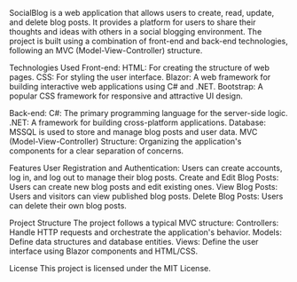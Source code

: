 SocialBlog is a web application that allows users to create, read, update, and delete blog posts. 
It provides a platform for users to share their thoughts and ideas with others in a social blogging environment. 
The project is built using a combination of front-end and back-end technologies, following an MVC (Model-View-Controller) structure.

Technologies Used
Front-end:
HTML: For creating the structure of web pages.
CSS: For styling the user interface.
Blazor: A web framework for building interactive web applications using C# and .NET.
Bootstrap: A popular CSS framework for responsive and attractive UI design.

Back-end:
C#: The primary programming language for the server-side logic.
.NET: A framework for building cross-platform applications.
Database: MSSQL is used to store and manage blog posts and user data.
MVC (Model-View-Controller) Structure: Organizing the application's components for a clear separation of concerns.

Features
User Registration and Authentication: Users can create accounts, log in, and log out to manage their blog posts.
Create and Edit Blog Posts: Users can create new blog posts and edit existing ones.
View Blog Posts: Users and visitors can view published blog posts.
Delete Blog Posts: Users can delete their own blog posts.

Project Structure
The project follows a typical MVC structure:
Controllers: Handle HTTP requests and orchestrate the application's behavior.
Models: Define data structures and database entities.
Views: Define the user interface using Blazor components and HTML/CSS.

License
This project is licensed under the MIT License.
